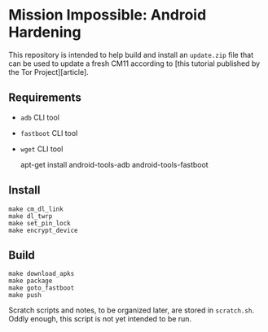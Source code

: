 # Mission Impossible: Android Hardening

This repository is intended to help build and install an `update.zip`
file that can be used to update a fresh CM11 according to [this tutorial
published by the Tor Project][article].

## Requirements

- `adb` CLI tool
- `fastboot` CLI tool
- `wget` CLI tool

    apt-get install android-tools-adb android-tools-fastboot


## Install

    make cm_dl_link
    make dl_twrp
    make set_pin_lock
    make encrypt_device

## Build

    make download_apks
    make package
    make goto_fastboot
    make push

Scratch scripts and notes, to be organized later, are stored in
`scratch.sh`. Oddly enough, this script is not yet intended to be run.


<!-- Links -->
   [tutorial]: https://trac.torproject.org/projects/tor/wiki/doc/HardeningAndroid#BasebandRemoval
